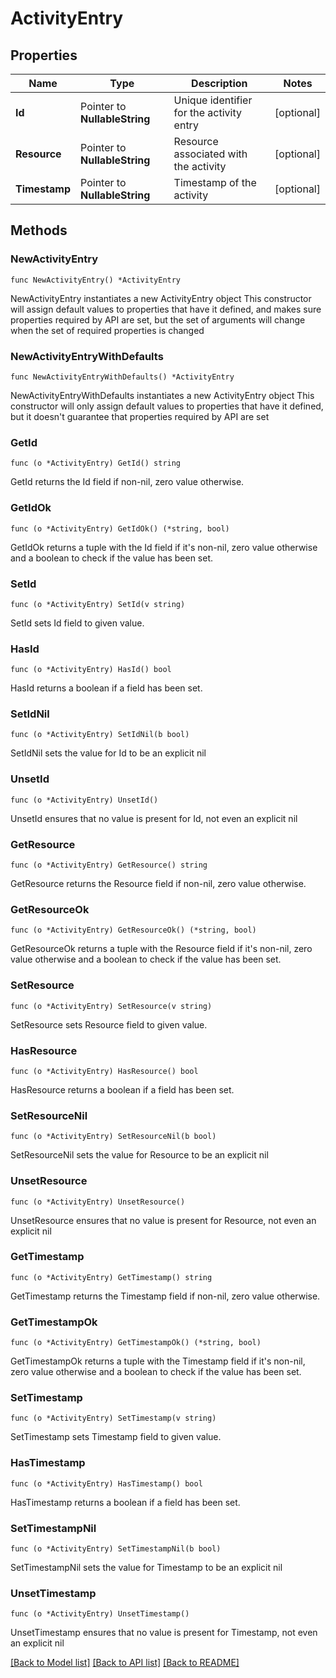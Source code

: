 # ActivityEntry

## Properties

Name | Type | Description | Notes
------------ | ------------- | ------------- | -------------
**Id** | Pointer to **NullableString** | Unique identifier for the activity entry | [optional] 
**Resource** | Pointer to **NullableString** | Resource associated with the activity | [optional] 
**Timestamp** | Pointer to **NullableString** | Timestamp of the activity | [optional] 

## Methods

### NewActivityEntry

`func NewActivityEntry() *ActivityEntry`

NewActivityEntry instantiates a new ActivityEntry object
This constructor will assign default values to properties that have it defined,
and makes sure properties required by API are set, but the set of arguments
will change when the set of required properties is changed

### NewActivityEntryWithDefaults

`func NewActivityEntryWithDefaults() *ActivityEntry`

NewActivityEntryWithDefaults instantiates a new ActivityEntry object
This constructor will only assign default values to properties that have it defined,
but it doesn't guarantee that properties required by API are set

### GetId

`func (o *ActivityEntry) GetId() string`

GetId returns the Id field if non-nil, zero value otherwise.

### GetIdOk

`func (o *ActivityEntry) GetIdOk() (*string, bool)`

GetIdOk returns a tuple with the Id field if it's non-nil, zero value otherwise
and a boolean to check if the value has been set.

### SetId

`func (o *ActivityEntry) SetId(v string)`

SetId sets Id field to given value.

### HasId

`func (o *ActivityEntry) HasId() bool`

HasId returns a boolean if a field has been set.

### SetIdNil

`func (o *ActivityEntry) SetIdNil(b bool)`

 SetIdNil sets the value for Id to be an explicit nil

### UnsetId
`func (o *ActivityEntry) UnsetId()`

UnsetId ensures that no value is present for Id, not even an explicit nil
### GetResource

`func (o *ActivityEntry) GetResource() string`

GetResource returns the Resource field if non-nil, zero value otherwise.

### GetResourceOk

`func (o *ActivityEntry) GetResourceOk() (*string, bool)`

GetResourceOk returns a tuple with the Resource field if it's non-nil, zero value otherwise
and a boolean to check if the value has been set.

### SetResource

`func (o *ActivityEntry) SetResource(v string)`

SetResource sets Resource field to given value.

### HasResource

`func (o *ActivityEntry) HasResource() bool`

HasResource returns a boolean if a field has been set.

### SetResourceNil

`func (o *ActivityEntry) SetResourceNil(b bool)`

 SetResourceNil sets the value for Resource to be an explicit nil

### UnsetResource
`func (o *ActivityEntry) UnsetResource()`

UnsetResource ensures that no value is present for Resource, not even an explicit nil
### GetTimestamp

`func (o *ActivityEntry) GetTimestamp() string`

GetTimestamp returns the Timestamp field if non-nil, zero value otherwise.

### GetTimestampOk

`func (o *ActivityEntry) GetTimestampOk() (*string, bool)`

GetTimestampOk returns a tuple with the Timestamp field if it's non-nil, zero value otherwise
and a boolean to check if the value has been set.

### SetTimestamp

`func (o *ActivityEntry) SetTimestamp(v string)`

SetTimestamp sets Timestamp field to given value.

### HasTimestamp

`func (o *ActivityEntry) HasTimestamp() bool`

HasTimestamp returns a boolean if a field has been set.

### SetTimestampNil

`func (o *ActivityEntry) SetTimestampNil(b bool)`

 SetTimestampNil sets the value for Timestamp to be an explicit nil

### UnsetTimestamp
`func (o *ActivityEntry) UnsetTimestamp()`

UnsetTimestamp ensures that no value is present for Timestamp, not even an explicit nil

[[Back to Model list]](../README.md#documentation-for-models) [[Back to API list]](../README.md#documentation-for-api-endpoints) [[Back to README]](../README.md)


